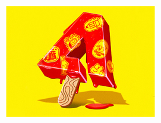  <div class="content-image">
                            <img src="imgs/icecream1.jpg" alt="Image">
                        </div>
                    </div>
